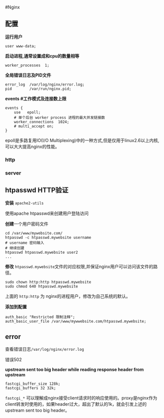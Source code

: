 #Nginx


## 配置

**运行用户**

    user www-data;   

**启动进程,通常设置成和cpu的数量相等**

    worker_processes  1;

**全局错误日志及PID文件**

    error_log  /var/log/nginx/error.log;  
    pid        /var/run/nginx.pid;  

**events #工作模式及连接数上限**

    events {  
        use   epoll;             
        # 单个后台 worker process 进程的最大并发链接数  
        worker_connections  1024;
        # multi_accept on;  
    }  

epoll是多路复用IO(I/O Multiplexing)中的一种方式,但是仅用于linux2.6以上内核,可以大大提高nginx的性能。


### http


### server


## htpasswd HTTP验证

**安装** `apache2-utils`

使用apache htpasswd来创建用户登陆访问

**创建**一个用户密码文件

	cd /var/www/mywebsite.com/
	htpasswd -c htpasswd.mywebsite username
	# username 密码输入
	# 继续创建
	htpasswd htpasswd.mywebsite user2
	...

**修改** `htpasswd.mywebsite`文件的对应权限,并保证nginx用户可以访问该文件的路径。

	sudo chown http:http htpasswd.mywebsite
	sudo chmod 640 htpasswd.mywebsite

上面的 `http:http` 为 nginx的进程用户，修改为自己系统的默认。 

**添加到配置**

	auth_basic "Restricted 限制注释";
    auth_basic_user_file /var/www/mywwebsite.com/htpasswd.mywebsite;

## error 

查看错误日志`/var/log/nginx/error.log`

错误502

**upstream sent too big header while reading response header from upstream**

    fastcgi_buffer_size 128k;
    fastcgi_buffers 32 32k;

`fastcgi_*` 可以理解成nginx接受client请求时的响应使用的。proxy是nginx作为client转发时使用的，如果header过大，超出了默认的1k，就会引发上述的upstream sent too big header。



